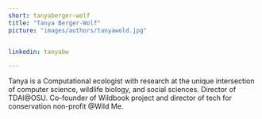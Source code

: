 ```yaml
---
short: tanyaberger-wolf
title: "Tanya Berger-Wolf"
picture: "images/authors/tanyawold.jpg"


linkedin: tanyabw

---
```


​Tanya is a Computational ecologist with research at the unique intersection of computer science, wildlife biology, and social sciences. Director of TDAI@OSU. Co-founder of Wildbook project and director of tech for conservation non-profit @Wild Me.
